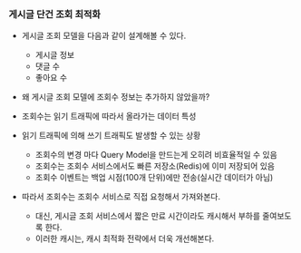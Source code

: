 ### 게시글 단건 조회 최적화

- 게시글 조회 모델을 다음과 같이 설계해볼 수 있다.
  - 게시글 정보
  - 댓글 수
  - 좋아요 수
- 왜 게시글 조회 모델에 조회수 정보는 추가하지 않았을까?

- 조회수는 읽기 트래픽에 따라서 올라가는 데이터 특성
- 읽기 트래픽에 의해 쓰기 트래픽도 발생할 수 있는 상황
  - 조회수의 변경 마다 Query Model을 만드는게 오히려 비효율적일 수 있음
  - 조회수는 조회수 서비스에서도 빠른 저장소(Redis)에 이미 저장되어 있음
  - 조회수 이벤트는 백업 시점(100개 단위)에만 전송(실시간 데이터가 아님)
- 따라서 조회수는 조회수 서비스로 직접 요청해서 가져와본다.
  - 대신, 게시글 조회 서비스에서 짧은 만료 시간이라도 캐시해서 부하를 줄여보도록 한다.
  - 이러한 캐시는, 캐시 최적화 전략에서 더욱 개선해본다.

